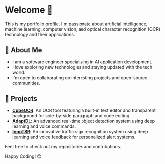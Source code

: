 # Welcome 👋
This is my portfolio profile. I'm passionate about artificial intelligence, machine learning, computer vision, and optical character recognition (OCR) technology and their applications.


## 🚀 About Me
<!-- - I specialize in developing deep learning-based object detection and OCR algorithms. -->
<!-- - I am currently focused on developing deep learning-based object detection and OCR algorithms. -->
- I am a software engineer specializing in AI application development.
- I love exploring new technologies and staying updated with the tech world.
- I'm open to collaborating on interesting projects and open-source communities.


<!-- ## 🔧 Skills & Tools -->
<!-- Specialities & Technologies:
 - Data Science and Artificial Intelligence
 - Machine Learning/ Deep Learning
 - Computer Vision and Image Processing
 - Optical character recognition (OCR) -->

<!-- - Programming Languages: Python
- Machine Learning: Scikit-Learn, TensorFlow, PyTorch
- Libraries: OpenCV, Tesseract OCR
- Web Development: HTML, CSS, Javascript, Nodejs, Bootstrap
- Tools: VSCode, Jupyter, Git
- Database: MySQL, MongoDB
- Tools: Docker -->



<!-- **Languages**: Python, JavaScript, HTML, CSS, C, C++ <br>
**Libraries**: Numpy, Pandas, Matplotlib, Seaborn, OpenCV, Scikit-learn, TensorFlow <br>
**OCR Tools**: Tesseract<br>
**Frameworks**: Node.js, Bootstrap, JQuery <br>
**Database**: SQLite, MongoDB <br>
**Tools**: VSCode, Pycharm, Docker, Jypyter, Git, GitHub <br>
**Version Control**: Git, GitHub <br> -->

<!-- &emsp;
<img src="https://cdn.jsdelivr.net/gh/devicons/devicon/icons/python/python-original.svg" alt="icon" width="20" height="20"/>
<img src="https://cdn.jsdelivr.net/gh/devicons/devicon/icons/tensorflow/tensorflow-original.svg" alt="icon" width="20" height="20"/>
<img src="https://cdn.jsdelivr.net/gh/devicons/devicon/icons/html5/html5-original.svg" alt="icon" width="20" height="20"/>
<img src="https://cdn.jsdelivr.net/gh/devicons/devicon/icons/css3/css3-original.svg" alt="icon" width="20" height="20"/>
<img src="https://raw.githubusercontent.com/danielcranney/readme-generator/main/public/icons/skills/javascript-colored.svg" alt="icon" width="20" height="20"/>
<img src="https://cdn.jsdelivr.net/gh/devicons/devicon/icons/vscode/vscode-original.svg" alt="icon" width="20" height="20"/>
<img src="https://cdn.jsdelivr.net/gh/devicons/devicon/icons/git/git-original.svg" alt="icon" width="20" height="20"/> -->



## 🌟 Projects
- **[CubeOCR](https://github.com/OCR-tech/CubeOCR)**: An OCR tool featuring a built-in text editor and transparent background for side-by-side paragraph and code editing.
- **[AdaptDL](https://github.com/OCR-tech/AdaptDL)**: An advanced real-time object detection system using deep learning and voice commands.
- **[InnoTSR](https://github.com/OCR-tech/InnoTSR)**: An innovative traffic sign recognition system using deep learning and voice feedback for personalized alert systems.

<!-- - **[CubeOCR](https://github.com/OCR-tech/CubeOCR)**: An easy-to-use OCR tool featuring a built-in text editor, transparent background, and image noise filtering, suitable for side-by-side paragraphs and code editing.

<!-- - <a href="https://github.com/OCR-tech/CubeOCR"><b>CubeOCR</b></a>: An easy-to-use OCR tool featuring a built-in text editor, transparent background, and image noise filtering, suitable for side-by-side paragraphs and code editing.
- <a href="https://github.com/OCR-tech/AdaptDL"><b>AdaptDL</b></a>: An advanced real-time object detection based on voice speech command using deep learning. -->


Feel free to check out my repositories and contributions.
<!-- Let's build something amazing together! -->
Happy Coding! 😊
